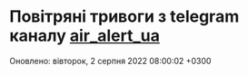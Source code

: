 # Повітряні тривоги з telegram каналу [air_alert_ua](https://t.me/air_alert_ua)

Оновлено:
вівторок, 2 серпня 2022 08:00:02 +0300
